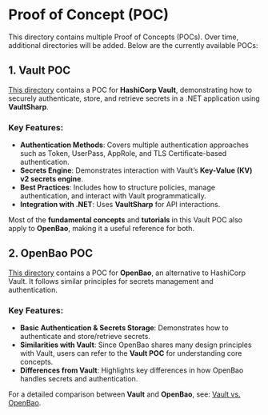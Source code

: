 # Proof of Concept (POC)

This directory contains multiple Proof of Concepts (POCs). Over time, additional directories will be added. Below are the currently available POCs:

## 1. Vault POC
[This directory](./vault-poc) contains a POC for **HashiCorp Vault**, demonstrating how to securely authenticate, store, and retrieve secrets in a .NET application using **VaultSharp**.

### Key Features:
- **Authentication Methods**: Covers multiple authentication approaches such as Token, UserPass, AppRole, and TLS Certificate-based authentication.
- **Secrets Engine**: Demonstrates interaction with Vault’s **Key-Value (KV) v2 secrets engine**.
- **Best Practices**: Includes how to structure policies, manage authentication, and interact with Vault programmatically.
- **Integration with .NET**: Uses **VaultSharp** for API interactions.

Most of the **fundamental concepts** and **tutorials** in this Vault POC also apply to **OpenBao**, making it a useful reference for both.

## 2. OpenBao POC
[This directory](./bao-poc) contains a POC for **OpenBao**, an alternative to HashiCorp Vault. It follows similar principles for secrets management and authentication.

### Key Features:
- **Basic Authentication & Secrets Storage**: Demonstrates how to authenticate and store/retrieve secrets.
- **Similarities with Vault**: Since OpenBao shares many design principles with Vault, users can refer to the **Vault POC** for understanding core concepts.
- **Differences from Vault**: Highlights key differences in how OpenBao handles secrets and authentication.

For a detailed comparison between **Vault** and **OpenBao**, see: [Vault vs. OpenBao](./OpenBao-HashiCorp%20Comparison.md).

